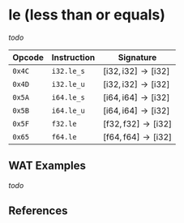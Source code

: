 
# le (less than or equals)

_todo_



| Opcode | Instruction | Signature |
|--------|-------------|-----------|
| `0x4C` | `i32.le_s`  | $[ \text{i32}, \text{i32} ] \to [ \text{i32} ]$ |
| `0x4D` | `i32.le_u`  | $[ \text{i32}, \text{i32} ] \to [ \text{i32} ]$ |
| `0x5A` | `i64.le_s`  | $[ \text{i64}, \text{i64} ] \to [ \text{i32} ]$ |
| `0x5B` | `i64.le_u`  | $[ \text{i64}, \text{i64} ] \to [ \text{i32} ]$ |
| `0x5F` | `f32.le`    | $[ \text{f32}, \text{f32} ] \to [ \text{i32} ]$ |
| `0x65` | `f64.le`    | $[ \text{f64}, \text{f64} ] \to [ \text{i32} ]$ |



## WAT Examples

_todo_


## References

[^§2.4.1]: _WebAssembly Core Specification: Numeric Instructions_ - <https://webassembly.github.io/spec/core/bikeshed/#numeric-instructions%E2%91%A0>

